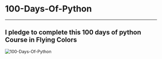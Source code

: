 # 100-Days-Of-Python
<hr>


## I pledge to complete this 100 days of python Course in Flying Colors


![100-Days-Of-Python](https://user-images.githubusercontent.com/111295757/196781976-fe6d2065-3e14-4837-bbd1-a980acd679c1.png)
